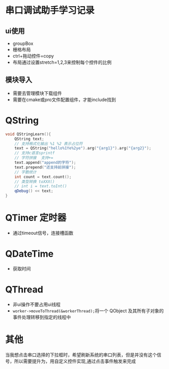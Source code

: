 # 串口调试助手学习记录
## ui使用
- groupBox
- 栅格布局
- ctrl+拖动控件=copy
- 布局通过设置stretch=1,2,3来控制每个控件的比例

## 模块导入
- 需要去管理模块下载组件
- 需要在cmake或pro文件配置组件，才能include找到

# QString
```cpp
void QStringLearn(){
    QString text;
    // 支持格式化输出 %1 %2 表示占位符
    text = QString("hello%1Ye%2ye").arg("{arg1}").arg("{arg2}");
    // 支持c语言sprintf
    // 字符拼接  支持+=
    text.append("append的字符");
    text.prepend("还支持前拼接");
    // 字数统计
    int count = text.count();
    // 类型转换 toXXX()
    // int i = text.toInt()
    qDebug() << text;
}

```
# QTimer 定时器
- 通过timeout信号，连接槽函数
# QDateTime
- 获取时间
# QThread
- 非ui操作不要占用ui线程
- `worker->moveToThread(&workerThread);`将一个 QObject 及其所有子对象的事件处理转移到指定的线程中

# 其他
当我想点击串口选择的下拉框时，希望刷新系统的串口列表，但是并没有这个信号，所以需要提升为，用自定义控件实现,通过点击事件触发来完成
